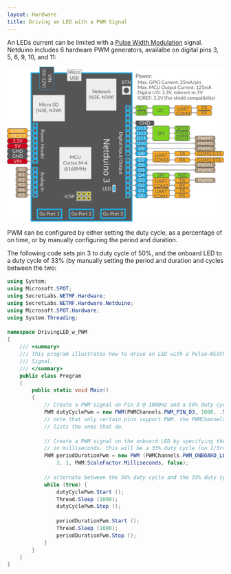 ```yaml
---
layout: Hardware
title: Driving an LED with a PWM Signal
---
```


An LEDs current can be limited with a [Pulse Width Modulation](/Netduino/Input_Output/Digital/PWM/) signal. Netduino includes 6 hardware PWM generators, availalbe on digital pins 3, 5, 6, 9, 10, and 11:

![Pinout diagram of the Netduino 3](../../../../../Netduino/About/Netduino3_Pinout.svg)

PWM can be configured by either setting the duty cycle, as a percentage of on time, or by manually configuring the period and duration.

The following code sets pin 3 to duty cycle of 50%, and the onboard LED to a duty cycle of 33% (by manually setting the period and duration and cycles between the two:

```csharp
using System;
using Microsoft.SPOT;
using SecretLabs.NETMF.Hardware;
using SecretLabs.NETMF.Hardware.Netduino;
using Microsoft.SPOT.Hardware;
using System.Threading;

namespace DrivingLED_w_PWM
{
	/// <summary>
	/// This program illustrates how to drive an LED with a Pulse-Width Modulation
	/// Signal.
	/// </summary>
	public class Program
	{
		public static void Main()
		{
			// Create a PWM signal on Pin 3 @ 1000Hz and a 50% duty cycle
			PWM dutyCyclePwm = new PWM(PWMChannels.PWM_PIN_D3, 1000, .5, false);
			// note that only certain pins support PWM. the PWMChannels enumeration
			// lists the ones that do.

			// Create a PWM signal on the onboard LED by specifying the period and duration 
			// in milliseconds. this will be a 33% duty cycle (on 1/3rd of the time)
			PWM periodDurationPwm = new PWM (PWMChannels.PWM_ONBOARD_LED, 
				3, 1, PWM.ScaleFactor.Milliseconds, false);

			// alternate between the 50% duty cycle and the 33% duty cycle every second
			while (true) {
				dutyCyclePwm.Start ();
				Thread.Sleep (1000);
				dutyCyclePwm.Stop ();

				periodDurationPwm.Start ();
				Thread.Sleep (1000);
				periodDurationPwm.Stop ();
			}
		}
	}
}
```